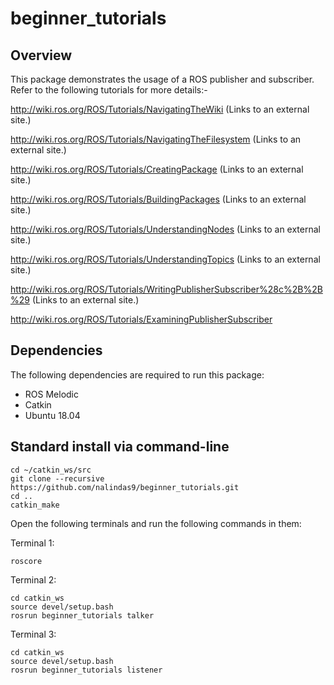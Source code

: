 # beginner_tutorials

## Overview

This package demonstrates the usage of a ROS publisher and subscriber.
Refer to the following tutorials for more details:-

http://wiki.ros.org/ROS/Tutorials/NavigatingTheWiki (Links to an external site.)

http://wiki.ros.org/ROS/Tutorials/NavigatingTheFilesystem (Links to an external site.)

http://wiki.ros.org/ROS/Tutorials/CreatingPackage (Links to an external site.)

http://wiki.ros.org/ROS/Tutorials/BuildingPackages (Links to an external site.)

http://wiki.ros.org/ROS/Tutorials/UnderstandingNodes (Links to an external site.)

http://wiki.ros.org/ROS/Tutorials/UnderstandingTopics (Links to an external site.)

http://wiki.ros.org/ROS/Tutorials/WritingPublisherSubscriber%28c%2B%2B%29 (Links to an external site.)

http://wiki.ros.org/ROS/Tutorials/ExaminingPublisherSubscriber

## Dependencies

The following dependencies are required to run this package:

- ROS Melodic
- Catkin
- Ubuntu 18.04 

## Standard install via command-line
```
cd ~/catkin_ws/src
git clone --recursive https://github.com/nalindas9/beginner_tutorials.git
cd ..
catkin_make
```
Open the following terminals and run the following commands in them:

Terminal 1:
```
roscore
```

Terminal 2:
```
cd catkin_ws
source devel/setup.bash
rosrun beginner_tutorials talker
```

Terminal 3:
```
cd catkin_ws
source devel/setup.bash
rosrun beginner_tutorials listener
```
